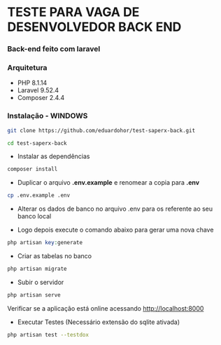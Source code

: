 # TESTE PARA VAGA DE DESENVOLVEDOR BACK END

### Back-end feito com laravel

### Arquitetura 

- PHP 8.1.14
- Laravel 9.52.4
- Composer 2.4.4

### Instalação - WINDOWS
```sh
git clone https://github.com/eduardohor/test-saperx-back.git
```

```sh
cd test-saperx-back
```

- Instalar as dependências

```sh
composer install
```

- Duplicar o arquivo **.env.example** e renomear a copia para **.env**
```sh
cp .env.example .env
```

- Alterar os dados de banco no arquivo .env para os referente ao seu banco local

- Logo depois execute o comando abaixo para gerar uma nova chave
```PHP
php artisan key:generate
```
- Criar as tabelas no banco

```sh
php artisan migrate
```

- Subir o servidor

```sh
php artisan serve
```

 Verificar se a aplicação está online acessando [http://localhost:8000](http://localhost:8000)
 
 - Executar Testes
 (Necessário extensão do sqlite ativada)

```sh
php artisan test --testdox
```
